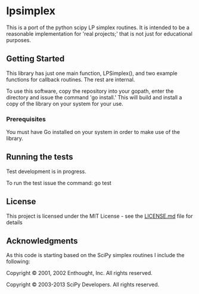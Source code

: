 # lpsimplex

This is a port of the python scipy LP simplex routines. It is intended to be a reasonable implementation for 'real projects;' that is not just for educational purposes.   

## Getting Started

This library has just one main function, LPSimplex(), and two example functions for callback routines. The rest are internal. 

To use this software, copy the repository into your gopath, enter the directory and issue the command 'go install.' This will build and install a copy of the library on your system for your use. 

### Prerequisites

You must have Go installed on your system in order to make use of the library.

## Running the tests

Test development is in progress.

To run the test issue the command: go test 


## License

This project is licensed under the MIT License - see the [LICENSE.md](LICENSE.md) file for details

## Acknowledgments

As this code is starting based on the SciPy simplex routines I include the following:

Copyright © 2001, 2002 Enthought, Inc.
All rights reserved.

Copyright © 2003-2013 SciPy Developers.
All rights reserved.
